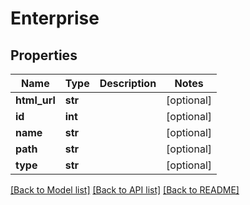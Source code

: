 # Enterprise

## Properties
Name | Type | Description | Notes
------------ | ------------- | ------------- | -------------
**html_url** | **str** |  | [optional] 
**id** | **int** |  | [optional] 
**name** | **str** |  | [optional] 
**path** | **str** |  | [optional] 
**type** | **str** |  | [optional] 

[[Back to Model list]](../README.md#documentation-for-models) [[Back to API list]](../README.md#documentation-for-api-endpoints) [[Back to README]](../README.md)

